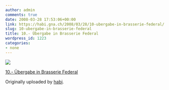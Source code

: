 ```yaml
---
author: admin
comments: true
date: 2008-03-28 17:53:06+00:00
link: https://habi.gna.ch/2008/03/28/10-ubergabe-in-brasserie-federal/
slug: 10-ubergabe-in-brasserie-federal
title: 10.- Übergabe in Brasserie Federal
wordpress_id: 1223
categories:
- none
---
```


[![](https://static.flickr.com/2319/2368556263_b4eab16d5a_m.jpg)](https://www.flickr.com/photos/habi/2368556263/)

[10.- Übergabe in Brasserie Federal](https://www.flickr.com/photos/habi/2368556263/)

Originally uploaded by [habi](https://www.flickr.com/people/habi/).
